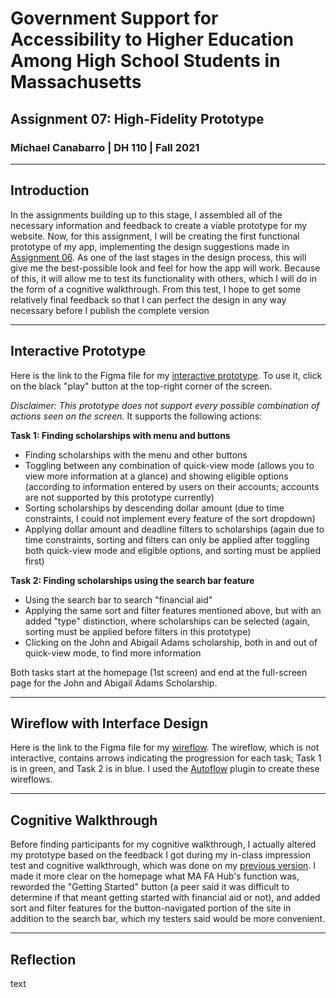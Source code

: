 # Government Support for Accessibility to Higher Education Among High School Students in Massachusetts
## Assignment 07: High-Fidelity Prototype
### Michael Canabarro | DH 110 | Fall 2021

---

## Introduction

In the assignments building up to this stage, I assembled all of the necessary information and feedback to create a viable prototype for my website. Now, for this assignment, I will be creating the first functional prototype of my app, implementing the design suggestions made in [Assignment 06](https://github.com/michaelcanabarro/DH110-MICHAELCANABARRO/blob/main/Assignment06/README.md). As one of the last stages in the design process, this will give me the best-possible look and feel for how the app will work. Because of this, it will allow me to test its functionality with others, which I will do in the form of a cognitive walkthrough. From this test, I hope to get some relatively final feedback so that I can perfect the design in any way necessary before I publish the complete version

---

## Interactive Prototype

Here is the link to the Figma file for my [interactive prototype](https://www.figma.com/file/SYk9wIRYr2TM25RjYTKT0J/A07_InteractivePrototype). To use it, click on the black "play" button at the top-right corner of the screen.

*Disclaimer: This prototype does not support every possible combination of actions seen on the screen.* It supports the following actions:

**Task 1: Finding scholarships with menu and buttons**

- Finding scholarships with the menu and other buttons
- Toggling between any combination of quick-view mode (allows you to view more information at a glance) and showing eligible options (according to information entered by users on their accounts; accounts are not supported by this prototype currently)
- Sorting scholarships by descending dollar amount (due to time constraints, I could not implement every feature of the sort dropdown)
- Applying dollar amount and deadline filters to scholarships (again due to time constraints, sorting and filters can only be applied after toggling both quick-view mode and eligible options, and sorting must be applied first)

**Task 2: Finding scholarships using the search bar feature**

- Using the search bar to search "financial aid"
- Applying the same sort and filter features mentioned above, but with an added "type" distinction, where scholarships can be selected (again, sorting must be applied before filters in this prototype)
- Clicking on the John and Abigail Adams scholarship, both in and out of quick-view mode, to find more information

Both tasks start at the homepage (1st screen) and end at the full-screen page for the John and Abigail Adams Scholarship.

---

## Wireflow with Interface Design

Here is the link to the Figma file for my [wireflow](https://www.figma.com/file/zj76GQX7aLTkRO0TeGNe4C/A07_Wireflow). The wireflow, which is not interactive, contains arrows indicating the progression for each task; Task 1 is in green, and Task 2 is in blue. I used the [Autoflow](https://www.figma.com/community/plugin/733902567457592893/Autoflow) plugin to create these wireflows.

---

## Cognitive Walkthrough

Before finding participants for my cognitive walkthrough, I actually altered my prototype based on the feedback I got during my in-class impression test and cognitive walkthrough, which was done on my [previous version](https://www.figma.com/file/5E9fUXyux4GbmlvOCSaLfL/A06_Digitized_Wireflows?node-id=0%3A1). I made it more clear on the homepage what MA FA Hub's function was, reworded the "Getting Started" button (a peer said it was difficult to determine if that meant getting started with financial aid or not), and added sort and filter features for the button-navigated portion of the site in addition to the search bar, which my testers said would be more convenient. 

---

## Reflection

text
